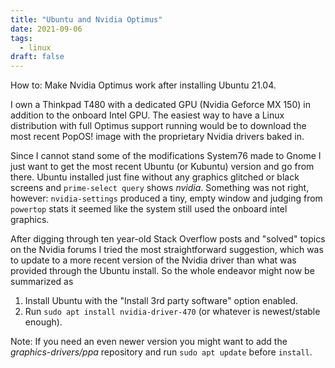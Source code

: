 ```yaml
---
title: "Ubuntu and Nvidia Optimus"
date: 2021-09-06
tags: 
  - linux
draft: false
---
```


How to: Make Nvidia Optimus work after installing Ubuntu 21.04.

I own a Thinkpad T480 with a dedicated GPU (Nvidia Geforce MX 150) in addition to the onboard Intel GPU. The easiest way to have a Linux distribution with full Optimus support running would be to download the most recent PopOS! image with the proprietary Nvidia drivers baked in.

Since I cannot stand some of the modifications System76 made to Gnome I just want to get the most recent Ubuntu (or Kubuntu) version and go from there. Ubuntu installed just fine without any graphics glitched or black screens and `prime-select query` shows _nvidia_. Something was not right, however: `nvidia-settings` produced a tiny, empty window and judging from `powertop` stats it seemed like the system still used the onboard intel graphics.

After digging through ten year-old Stack Overflow posts and "solved" topics on the Nvidia forums I tried the most straightforward suggestion, which was to update to a more recent version of the Nvidia driver than what was provided through the Ubuntu install. So the whole endeavor might now be summarized as 
1. Install Ubuntu with the "Install 3rd party software" option enabled.
2. Run `sudo apt install nvidia-driver-470` (or whatever is newest/stable enough).

Note: If you need an even newer version you might want to add the _graphics-drivers/ppa_ repository and run `sudo apt update` before `install`.



